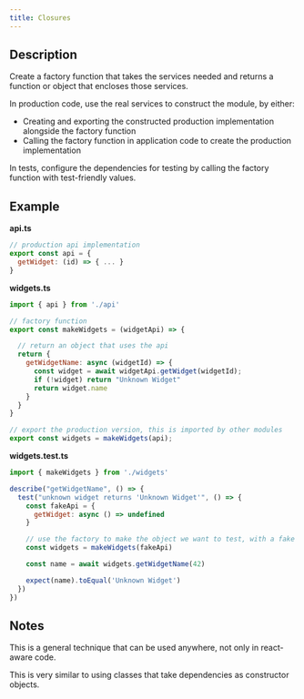 ```yaml
---
title: Closures
---
```


## Description

Create a factory function that takes the services needed and returns a function or object that encloses those services.

In production code, use the real services to construct the module, by either:
- Creating and exporting the constructed production implementation alongside the factory function
- Calling the factory function in application code to create the production implementation

In tests, configure the dependencies for testing by calling the factory function with test-friendly values.

## Example

**api.ts**

```js
// production api implementation
export const api = {
  getWidget: (id) => { ... }
}
```

**widgets.ts**
```js
import { api } from './api'

// factory function
export const makeWidgets = (widgetApi) => {

  // return an object that uses the api 
  return {
    getWidgetName: async (widgetId) => {
      const widget = await widgetApi.getWidget(widgetId);
      if (!widget) return "Unknown Widget"
      return widget.name
    }
  }
}

// export the production version, this is imported by other modules
export const widgets = makeWidgets(api);
```

**widgets.test.ts**
```js
import { makeWidgets } from './widgets'

describe("getWidgetName", () => {
  test("unknown widget returns 'Unknown Widget'", () => {
    const fakeApi = {
      getWidget: async () => undefined
    }

    // use the factory to make the object we want to test, with a fake api implementation
    const widgets = makeWidgets(fakeApi)

    const name = await widgets.getWidgetName(42)

    expect(name).toEqual('Unknown Widget')
  })
})
```

## Notes

This is a general technique that can be used anywhere, not only in react-aware code.

This is very similar to using classes that take dependencies as constructor objects.


